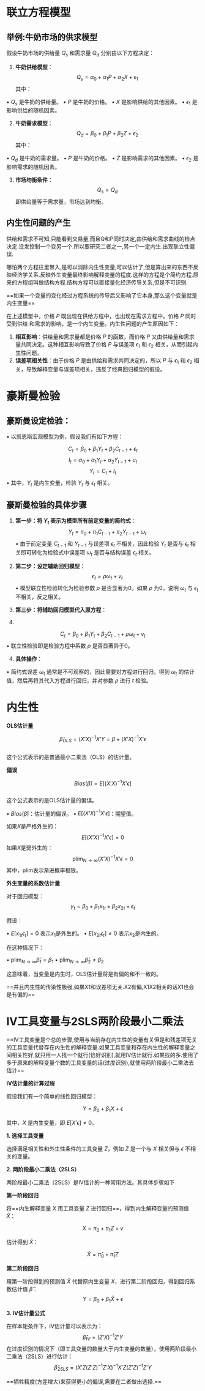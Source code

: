 
# 联立方程模型

## 举例:**牛奶市场的供求模型**

假设牛奶市场的供给量 $Q_s$ 和需求量 $Q_d$ 分别由以下方程决定：

1. **牛奶供给模型**：
$$Q_s = \alpha_0 + \alpha_1 P + \alpha_2 X + \epsilon_1$$
其中：

• $Q_s$ 是牛奶的供给量。
• $P$ 是牛奶的价格。
• $X$ 是影响供给的其他因素。
• $\epsilon_1$ 是影响供给的随机因素。

2. **牛奶需求模型**：
$$Q_d = \beta_0 + \beta_1 P + \beta_2 Z + \epsilon_2$$
其中：

• $Q_d$ 是牛奶的需求量。
• $P$ 是牛奶的价格。
• $Z$ 是影响需求的其他因素。
• $\epsilon_2$ 是影响需求的随机因素。

3. **市场均衡条件**：
$$Q_s = Q_d$$
即供给量等于需求量，市场达到均衡。

## **内生性问题的产生**

供给和需求不可知,只能看到交易量,而且Q和P同时决定,由供给和需求曲线的检点决定.没发控制一个变另一个.所以要研究二者之一,另一个一定内生.出现联立性偏误.

哪怕两个方程往里带入,是可以消除内生性变量,可以估计了,但是算出来的东西不反映经济学关系.反映外生变量最终影响解释变量的程度.这样的方程是个简约方程.原来的方程组叫做结构方程.结构方程可以直接量化经济传导关系,但是不可识别.

==如果一个变量的变化经过方程系统的传导后又影响了它本身,那么这个变量就是内生变量==

在上述模型中，价格 $P$ 既出现在供给方程中，也出现在需求方程中。价格 $P$ 同时受到供给
和需求的影响，是一个内生变量。内生性问题的产生原因如下：

1. **相互影响**：供给量和需求量都是价格 $P$ 的函数，而价格 $P$ 又由供给量和需求量共同决定。这种相互影响导致了价格 $P$ 与误差项 $\epsilon_1$ 和 $\epsilon_2$ 相关，从而引起内生性问题。
2. **误差项相关性**：由于价格 $P$ 是由供给和需求共同决定的，所以 $P$ 与 $\epsilon_1$ 和 $\epsilon_2$ 相关，导致解释变量与误差项相关，违反了经典回归模型的假设。

# 豪斯曼检验

## **豪斯曼设定检验**：

• 以凯恩斯宏观模型为例，假设我们有如下方程：

$$C_t = \beta_0 + \beta_1 Y_{t} + \beta_2 C_{t-1} + \epsilon_t $$$$I_t = \alpha_0 + \alpha_1 Y_t + \alpha_2 Y_{t-1} + u_t $$$$Y_t = C_t + I_t$$
• 其中，$Y_t$ 是内生变量，检验 $Y_t$ 与 $\epsilon_t$ 相关。

## **豪斯曼检验的具体步骤**

1. **第一步：将 $Y_t$ 表示为模型所有前定变量的简约式**：
$$Y_t = \pi_0 + \pi_1 C_{t-1} + \pi_2 Y_{t-1} + \omega_t$$
• 由于前定变量 $C_{t-1}$ 和 $Y_{t-1}$ 与误差项 $\epsilon_t$ 不相关，因此检验 $Y_t$ 是否与 $\epsilon_t$ 相关即可转化为检验式中误差项 $\omega_t$ 是否与结构误差 $\epsilon_t$ 相关。

2. **第二步：设定辅助回归模型**：
$$\epsilon_t = \rho \omega_t + v_t$$
• 模型联立性检验转化为检验参数 $\rho$ 是否显著为0。如果 $\rho$ 为0，说明 $\omega_t$ 与 $\epsilon_t$ 不相关，反之相关。

3. **第三步：将辅助回归模型代入原方程**：
4. 
$$C_t = \beta_0 + \beta_1 Y_{t} + \beta_2 C_{t-1} + \rho \omega_t + v_t$$
• 联立性检验即是检验方程中系数 $\rho$ 是否显著异于0。

4. **具体操作**：

• 简约式误差 $\omega_t$ 通常是不可观察的，因此需要对方程进行回归，得到 $\omega_t$ 的估计值，然后再将其代入方程进行回归，并对参数 $\rho$ 进行 $t$ 检验。


# 内生性


**OLS估计量**

$$ \hat{\beta}_{OLS} = (X’X)^{-1} X’Y = \beta + (X’X)^{-1} X’\epsilon $$  
这个公式表示的是普通最小二乘法（OLS）的估计量。

**偏误**

$$ Bias(\hat{\beta}) = E[(X’X)^{-1} X’\epsilon] $$  
这个公式表示的是OLS估计量的偏误。

• $Bias(\hat{\beta})$：估计量的偏误。
• $E[(X’X)^{-1} X’\epsilon]$：期望值。

如果$X$是严格外生的：
$$ E[(X’X)^{-1} X’\epsilon] = 0 $$
如果$X$是弱外生的：
$$ \text{plim}_{N \to \infty} (X’X)^{-1} X’\epsilon = 0 $$
其中，$\text{plim}$表示渐进概率极限。

**外生变量的系数估计量**

对于回归模型：
$$ y_t = \beta_0 + \beta_1 x_{1t} + \beta_2 x_{2t} + \epsilon_t $$

假设：

• $E[x_{1t}\epsilon_t] = 0$ 表示$x_1$是外生的。
• $E[x_{2t}\epsilon_t] \neq 0$ 表示$x_2$是内生的。

在这种情况下：

• $\text{plim}_{N \to \infty} \hat{\beta}_1 = \beta_1$
• $\text{plim}_{N \to \infty} \hat{\beta}_2 \neq \beta_2$

这意味着，当变量是内生时，OLS估计量将是有偏的和不一致的。

==并且内生性的传染性极强,如果X1和误差项无关.X2有偏,X1X2相关的话X1也会是有偏的==

# IV工具变量与2SLS两阶段最小二乘法

==IV工具变量是个总的步骤,使用与当前存在内生性的变量有关但是和残差项无关的工具变量代替存在内生性的解释变量.如果工具变量和存在内生性的解释变量之间相关性好,就只用一人找一个就行(恰好识别),就用IV估计就行.如果找的多.使用了多于原来的解释变量个数的工具变量的话(过度识别),就使用两阶段最小二乘法去估计==

**IV估计量的计算过程**

假设我们有一个简单的线性回归模型：

$$ Y = \beta_0 + \beta_1 X + \epsilon $$

其中，$X$ 是内生变量，即 $E[X’\epsilon] \neq 0$。  

**1. 选择工具变量**

选择满足相关性和外生性条件的工具变量 $Z$，例如 $Z$ 是一个与 $X$ 相关但与 $\epsilon$ 不相关的变量。

**2. 两阶段最小二乘法（2SLS）**

两阶段最小二乘法（2SLS）是IV估计的一种常用方法。其具体步骤如下  

**第一阶段回归**

将==内生解释变量 $X$ 用工具变量 $Z$ 进行回归==，得到内生解释变量的预测值 $\hat{X}$：
  
$$ X = \pi_0 + \pi_1 Z + v $$

估计得到 $\hat{X}$：

$$ \hat{X} = \hat{\pi}_0 + \hat{\pi}_1 Z $$

**第二阶段回归**

用第一阶段得到的预测值 $\hat{X}$ 代替原内生变量 $X$，进行第二阶段回归，得到回归系数估计值 $\hat{\beta}$：
$$ Y = \beta_0 + \beta_1 \hat{X} + \epsilon $$

**3. IV估计量公式**

在样本矩条件下，IV估计量可以表示为：
$$ \hat{\beta}_{IV} = (Z’X)^{-1} Z’Y $$
在过度识别的情况下（即工具变量的数量大于内生变量的数量），使用两阶段最小二乘法（2SLS）进行估计：
$$ \hat{\beta}_{2SLS} = (X’Z(Z’Z)^{-1}Z’X)^{-1} X’Z(Z’Z)^{-1}Z’Y $$

==牺牲精度(方差增大)来获得更小的偏误,需要在二者做出选择.==


















